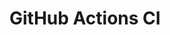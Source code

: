 # GitHub Actions CI







































































































































































































































































































































































































































































































































































































































































































































































































































































































































































































































































































































































































































































































































































































































































































































































































































































































































































































































































































































































































































































































































































































































































































































































































































































































































































































































































































































